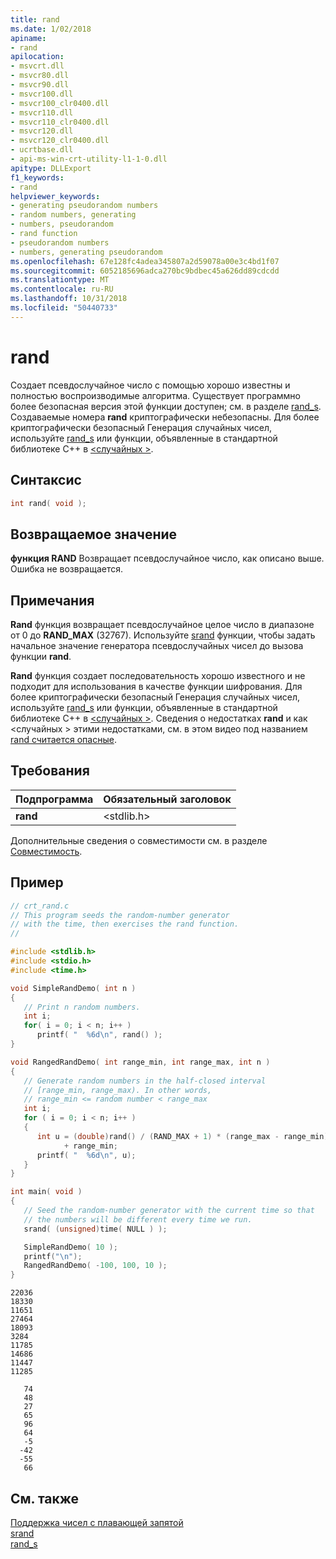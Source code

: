 ```yaml
---
title: rand
ms.date: 1/02/2018
apiname:
- rand
apilocation:
- msvcrt.dll
- msvcr80.dll
- msvcr90.dll
- msvcr100.dll
- msvcr100_clr0400.dll
- msvcr110.dll
- msvcr110_clr0400.dll
- msvcr120.dll
- msvcr120_clr0400.dll
- ucrtbase.dll
- api-ms-win-crt-utility-l1-1-0.dll
apitype: DLLExport
f1_keywords:
- rand
helpviewer_keywords:
- generating pseudorandom numbers
- random numbers, generating
- numbers, pseudorandom
- rand function
- pseudorandom numbers
- numbers, generating pseudorandom
ms.openlocfilehash: 67e128fc4adea345807a2d59078a00e3c4bd1f07
ms.sourcegitcommit: 6052185696adca270bc9bdbec45a626dd89cdcdd
ms.translationtype: MT
ms.contentlocale: ru-RU
ms.lasthandoff: 10/31/2018
ms.locfileid: "50440733"
---
```

# <a name="rand"></a>rand

Создает псевдослучайное число с помощью хорошо известны и полностью воспроизводимые алгоритма. Существует программно более безопасная версия этой функции доступен; см. в разделе [rand_s](rand-s.md). Создаваемые номера **rand** криптографически небезопасны. Для более криптографически безопасный Генерация случайных чисел, используйте [rand_s](rand-s.md) или функции, объявленные в стандартной библиотеке C++ в [ \<случайных >](../../standard-library/random.md).

## <a name="syntax"></a>Синтаксис

```C
int rand( void );
```

## <a name="return-value"></a>Возвращаемое значение

**функция RAND** Возвращает псевдослучайное число, как описано выше. Ошибка не возвращается.

## <a name="remarks"></a>Примечания

**Rand** функция возвращает псевдослучайное целое число в диапазоне от 0 до **RAND_MAX** (32767). Используйте [srand](srand.md) функции, чтобы задать начальное значение генератора псевдослучайных чисел до вызова функции **rand**.

**Rand** функция создает последовательность хорошо известного и не подходит для использования в качестве функции шифрования. Для более криптографически безопасный Генерация случайных чисел, используйте [rand_s](rand-s.md) или функции, объявленные в стандартной библиотеке C++ в [ \<случайных >](../../standard-library/random.md). Сведения о недостатках **rand** и как \<случайных > этими недостатками, см. в этом видео под названием [rand считается опасные](https://channel9.msdn.com/Events/GoingNative/2013/rand-Considered-Harmful).

## <a name="requirements"></a>Требования

|Подпрограмма|Обязательный заголовок|
|-------------|---------------------|
|**rand**|\<stdlib.h>|

Дополнительные сведения о совместимости см. в разделе [Совместимость](../../c-runtime-library/compatibility.md).

## <a name="example"></a>Пример

```C
// crt_rand.c
// This program seeds the random-number generator
// with the time, then exercises the rand function.
//

#include <stdlib.h>
#include <stdio.h>
#include <time.h>

void SimpleRandDemo( int n )
{
   // Print n random numbers.
   int i;
   for( i = 0; i < n; i++ )
      printf( "  %6d\n", rand() );
}

void RangedRandDemo( int range_min, int range_max, int n )
{
   // Generate random numbers in the half-closed interval
   // [range_min, range_max). In other words,
   // range_min <= random number < range_max
   int i;
   for ( i = 0; i < n; i++ )
   {
      int u = (double)rand() / (RAND_MAX + 1) * (range_max - range_min)
            + range_min;
      printf( "  %6d\n", u);
   }
}

int main( void )
{
   // Seed the random-number generator with the current time so that
   // the numbers will be different every time we run.
   srand( (unsigned)time( NULL ) );

   SimpleRandDemo( 10 );
   printf("\n");
   RangedRandDemo( -100, 100, 10 );
}
```

```Output
22036
18330
11651
27464
18093
3284
11785
14686
11447
11285

   74
   48
   27
   65
   96
   64
   -5
  -42
  -55
   66
```

## <a name="see-also"></a>См. также

[Поддержка чисел с плавающей запятой](../../c-runtime-library/floating-point-support.md)<br/>
[srand](srand.md)<br/>
[rand_s](rand-s.md)<br/>
